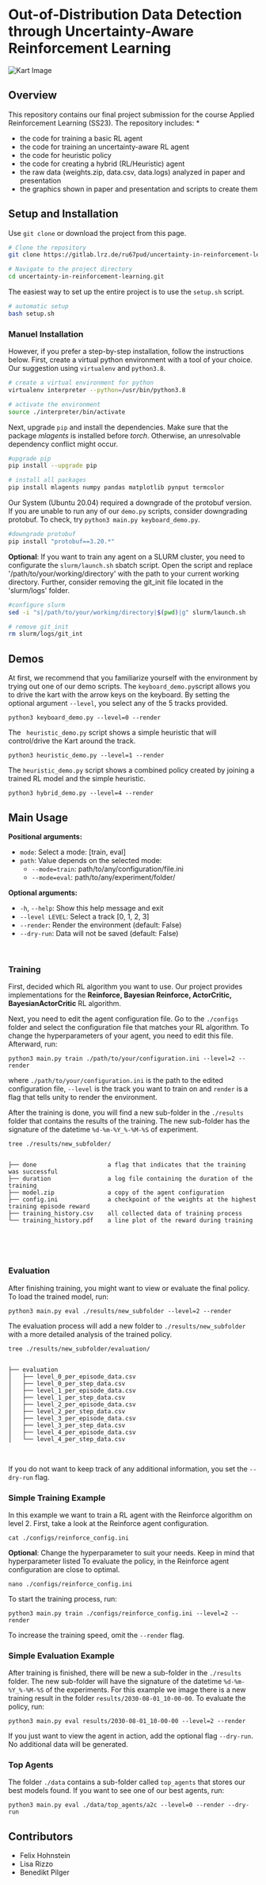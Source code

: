 # Out-of-Distribution Data Detection through Uncertainty-Aware Reinforcement Learning

![Kart Image](data/readme/kart.png)

## Overview

This repository contains our final project submission for the course Applied Reinforcement Learning (SS23). The repository includes:
* 
* the code for training a basic RL agent
* the code for training an uncertainty-aware RL agent
* the code for heuristic policy 
* the code for creating a hybrid (RL/Heuristic) agent
* the raw data (weights.zip, data.csv, data.logs) analyzed in paper and presentation 
* the graphics shown in paper and presentation and scripts to create them


## Setup and Installation

Use `git clone` or download the project from this page. 

```bash
# Clone the repository
git clone https://gitlab.lrz.de/ru67pud/uncertainty-in-reinforcement-learning.git

# Navigate to the project directory
cd uncertainty-in-reinforcement-learning.git
```

The easiest way to set up the entire project is to use the `setup.sh` script. 

```bash
# automatic setup
bash setup.sh
```
### Manuel Installation

However, if you prefer a step-by-step installation, follow the instructions below. First, create a virtual python environment with a tool of your choice. Our suggestion using `virtualenv` and `python3.8`. 

```bash
# create a virtual environment for python
virtualenv interpreter --python=/usr/bin/python3.8

# activate the environment
source ./interpreter/bin/activate
```

Next, upgrade `pip` and install the dependencies. Make sure that the package *mlagents* is installed before *torch*. Otherwise, an unresolvable dependency conflict might occur.

```bash
#upgrade pip 
pip install --upgrade pip

# install all packages
pip install mlagents numpy pandas matplotlib pynput termcolor
```

Our System (Ubuntu 20.04) required a downgrade of the protobuf version. If you are unable to run any of our `demo.py` scripts, consider downgrading protobuf. To check, try `python3 main.py keyboard_demo.py`. 
```bash
#downgrade protobuf 
pip install "protobuf==3.20.*"
```

**Optional**: If you want to train any agent on a SLURM cluster, you need to configurate the `slurm/launch.sh` sbatch script. Open the script and replace '/path/to/your/working/directory' with the path to your current working directory. Further, consider removing the git_init file located in the 'slurm/logs' folder.
```bash
#configure slurm
sed -i "s|/path/to/your/working/directory|$(pwd)|g" slurm/launch.sh

# remove git_init
rm slurm/logs/git_int
```

## Demos

At first, we recommend that you familiarize yourself with the environment by trying out one of our demo scripts. The `keyboard_demo.py`script allows you to drive the kart with the arrow keys on the keyboard. By setting the optional argument `--level`, you select any of the 5 tracks provided.

```
python3 keyboard_demo.py --level=0 --render
```

The ` heuristic_demo.py` script shows a simple heuristic that will control/drive the Kart around the track. 

```
python3 heuristic_demo.py --level=1 --render
```

The `heuristic_demo.py` script shows a combined policy created by joining a trained RL model and the simple heuristic.

```
python3 hybrid_demo.py --level=4 --render
```

## Main Usage

**Positional arguments:**

- `mode`: Select a mode: [train, eval]
- `path`: Value depends on the selected mode:
  - `--mode=train`: path/to/any/configuration/file.ini
  - `--mode=eval`: path/to/any/experiment/folder/

**Optional arguments:**

- `-h`, `--help`: Show this help message and exit
- `--level LEVEL`: Select a track [0, 1, 2, 3]
- `--render`: Render the environment (default: False)
- `--dry-run`: Data will not be saved (default: False)

<br>

### Training

First, decided which RL algorithm you want to use. Our project provides implementations for the **Reinforce, Bayesian Reinforce, ActorCritic, BayesianActorCritic** RL algorithm.

Next, you need to edit the agent configuration file. Go to the `./configs` folder and select the configuration file that matches your RL algorithm. 
To change the hyperparameters of your agent, you need to edit this file. Afterward, run:

```
python3 main.py train ./path/to/your/configuration.ini --level=2 --render
```

where `./path/to/your/configuration.ini` is the path to the edited configuration file, `--level` is the track you want to train on and `render` is a flag that tells unity to render the environment.


After the training is done, you will find a new sub-folder in the `./results` folder that contains the results of the training.
The new sub-folder has the signature of the datetime `%d-%m-%Y_%-%M-%S` of experiment. 

```
tree ./results/new_subfolder/
```

<pre>
<code>
├── done                    a flag that indicates that the training was successful
├── duration                a log file containing the duration of the training
├── model.zip               a copy of the agent configuration
├── config.ini              a checkpoint of the weights at the highest training episode reward
├── training_history.csv    all collected data of training process 
└── training_history.pdf    a line plot of the reward during training
 
</code>
</pre>
<br>

### Evaluation

After finishing training, you might want to view or evaluate the final policy.
To load the trained model, run:
```
python3 main.py eval ./results/new_subfolder --level=2 --render
```

The evaluation process will add a new folder to `./results/new_subfolder` with a more detailed analysis of the trained policy.
```
tree ./results/new_subfolder/evaluation/
```

<pre>
<code>
├── evaluation       
│   ├── level_0_per_episode_data.csv
│   ├── level_0_per_step_data.csv
│   ├── level_1_per_episode_data.csv
│   ├── level_1_per_step_data.csv
│   ├── level_2_per_episode_data.csv
│   ├── level_2_per_step_data.csv
│   ├── level_3_per_episode_data.csv
│   ├── level_3_per_step_data.csv
│   ├── level_4_per_episode_data.csv
│   └── level_4_per_step_data.csv

</code>
</pre>

If you do not want to keep track of any additional information, you set the `--dry-run` flag. 


### Simple Training Example
In this example we want to train a RL agent with the Reinforce algorithm on level 2.
First, take a look at the Reinforce agent configuration.

```
cat ./configs/reinforce_config.ini
```

**Optional**: Change the hyperparameter to suit your needs. Keep in mind that hyperparameter listed To evaluate the policy, in the Reinforce agent configuration are close to optimal.
```
nano ./configs/reinforce_config.ini
```


To start the training process, run:
```
python3 main.py train ./configs/reinforce_config.ini --level=2 --render
```

To increase the training speed, omit the `--render` flag. 

### Simple Evaluation Example

After training is finished, there will be new a sub-folder in the `./results` folder. 
The new sub-folder will have the signature of the datetime `%d-%m-%Y_%-%M-%S` of the experiments.
For this example we image there is a new training result in the folder `results/2030-08-01_10-00-00`. To evaluate the policy, run:

```
python3 main.py eval results/2030-08-01_10-00-00 --level=2 --render 
```

If you just want to view the agent in action, add the optional flag `--dry-run`. No additional data will be generated.

### Top Agents

The folder `./data` contains a sub-folder called `top_agents` that stores our best models found. If you want to see one of our best agents, run:

```
python3 main.py eval ./data/top_agents/a2c --level=0 --render --dry-run
```

## Contributors

- Felix Hohnstein
- Lisa Rizzo
- Benedikt Pilger

<br>